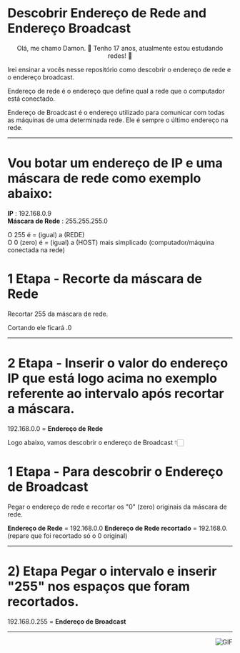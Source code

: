 # Descobrir Endereço de Rede and Endereço Broadcast

<p align="center"> Olá, me chamo Damon. 👋 
Tenho 17 anos, atualmente estou estudando redes! 📡 </p>

Irei ensinar a vocês nesse repositório como descobrir o endereço de rede e o endereço broadcast.

Endereço de rede é o endereço que define qual a rede que o computador está conectado.

Endereço de Broadcast é o endereço utilizado para comunicar com todas as máquinas de uma determinada rede. Ele é sempre o último endereço na rede. <hr>

# Vou botar um endereço de IP e uma máscara de rede como exemplo abaixo:
**IP** : 192.168.0.9 <br>
**Máscara de Rede** : 255.255.255.0

O 255 é = (igual) a (REDE) <br>
O 0 (zero) é = (igual) a (HOST) mais simplicado (computador/máquina conectada na rede)

# **1 Etapa** - Recorte da máscara de Rede

Recortar 255 da máscara de rede.

Cortando ele ficará .0 <hr>

# **2 Etapa** - Inserir o valor do endereço IP que está logo acima no exemplo referente ao intervalo após recortar a máscara.

192.168.0.0 = **Endereço de Rede**

Logo abaixo, vamos descobrir o endereço de Broadcast 👇🏻 

# **1 Etapa** - Para descobrir o Endereço de Broadcast

Pegar o endereço de rede e recortar os "0" (zero) originais da máscara de rede.

**Endereço de Rede** = 192.168.0.0
**Endereço de Rede recortado** = 192.168.0. (repare que foi recortado só o 0 original) <hr>

# **2) Etapa** Pegar o intervalo e inserir "255" nos espaços que foram recortados.

192.168.0.255 = **Endereço de Broadcast** <hr>
<img align="right" alt="GIF" src="https://cdn.discordapp.com/attachments/788273366913908756/788273521028759592/68747470733a2f2f692e70696e696d672e636f6d2f6f726967696e616c732f66662f37312f37622f66663731376238396463.gif"/>
